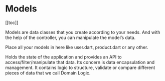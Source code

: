 # Models

[[toc]]

Models are data classes that you create according to your needs. And with the help of the controller, you can manipulate the model’s data.

Place all your models in here like user.dart, product.dart or any other.

Holds the state of the application and provides an API to access/filter/manipulate that data. Its concern is data encapsulation and management. It contains logic to structure, validate or compare different pieces of data that we call Domain Logic.